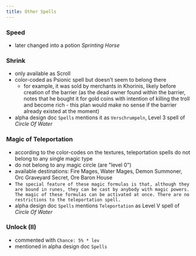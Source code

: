 ```yaml
---
title: Other Spells
---
```


### Speed
- later changed into a potion _Sprinting Horse_

### Shrink
- only available as Scroll
- color-coded as Psionic spell but doesn't seem to belong there
  - for example, it was sold by merchants in Khorinis, likely before creation of the barrier (as the dead owner found within the barrier, notes that he bought it for gold coins with intention of killing the troll and become rich - this plan would make no sense if the barrier already existed at the moment)
- alpha design doc `Spells` mentions it as `Verschrumpeln`, Level 3 spell of _Circle Of Water_

### Magic of Teleportation
- according to the color-codes on the textures, teleportation spells do not belong to any single magic type
- do not belong to any magic circle (are "level 0")
- available destinations: Fire Mages, Water Mages, Demon Summoner, Orc Graveyard Secret, Ore Baron House
- `The special feature of these magic formulas is that, although they are bound in runes, they can be cast by anybody with magic powers. The magic of these formulas can be activated at once. There are no restrictions to the teleportation spell.`
- alpha design doc `Spells` mentions `Teleportation` as Level V spell of _Circle Of Water_

### Unlock (II)
- commented with `Chance: 5% * lev`
- mentioned in alpha design doc `Spells`
